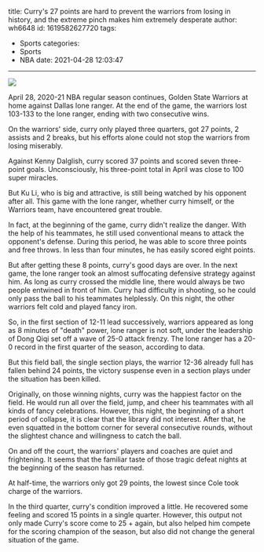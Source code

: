 title: Curry's 27 points are hard to prevent the warriors from losing in history, and the extreme pinch makes him extremely desperate
author: wh6648
id: 1619582627720
tags: 
- Sports
categories: 
- Sports
- NBA
date: 2021-04-28 12:03:47
---
![](https://p6.itc.cn/q_70/images01/20210428/e8127fb4805847fd8c2d47eeef591e39.jpeg)


April 28, 2020-21 NBA regular season continues, Golden State Warriors at home against Dallas lone ranger. At the end of the game, the warriors lost 103-133 to the lone ranger, ending with two consecutive wins.

On the warriors' side, curry only played three quarters, got 27 points, 2 assists and 2 breaks, but his efforts alone could not stop the warriors from losing miserably.

Against Kenny Dalglish, curry scored 37 points and scored seven three-point goals. Unconsciously, his three-point total in April was close to 100 super miracles.

But Ku Li, who is big and attractive, is still being watched by his opponent after all. This game with the lone ranger, whether curry himself, or the Warriors team, have encountered great trouble.

In fact, at the beginning of the game, curry didn't realize the danger. With the help of his teammates, he still used conventional means to attack the opponent's defense. During this period, he was able to score three points and free throws. In less than four minutes, he has easily scored eight points.

But after getting these 8 points, curry's good days are over. In the next game, the lone ranger took an almost suffocating defensive strategy against him. As long as curry crossed the middle line, there would always be two people entwined in front of him. Curry had difficulty in shooting, so he could only pass the ball to his teammates helplessly. On this night, the other warriors felt cold and played fancy iron.

So, in the first section of 12-11 lead successively, warriors appeared as long as 8 minutes of "death" power, lone ranger is not soft, under the leadership of Dong Qiqi set off a wave of 25-0 attack frenzy. The lone ranger has a 20-0 record in the first quarter of the season, according to data.

But this field ball, the single section plays, the warrior 12-36 already full has fallen behind 24 points, the victory suspense even in a section plays under the situation has been killed.

Originally, on those winning nights, curry was the happiest factor on the field. He would run all over the field, jump, and cheer his teammates with all kinds of fancy celebrations. However, this night, the beginning of a short period of collapse, it is clear that the library did not interest. After that, he even squatted in the bottom corner for several consecutive rounds, without the slightest chance and willingness to catch the ball.

On and off the court, the warriors' players and coaches are quiet and frightening. It seems that the familiar taste of those tragic defeat nights at the beginning of the season has returned.

At half-time, the warriors only got 29 points, the lowest since Cole took charge of the warriors.

In the third quarter, curry's condition improved a little. He recovered some feeling and scored 15 points in a single quarter. However, this output not only made Curry's score come to 25 + again, but also helped him compete for the scoring champion of the season, but also did not change the general situation of the game.

